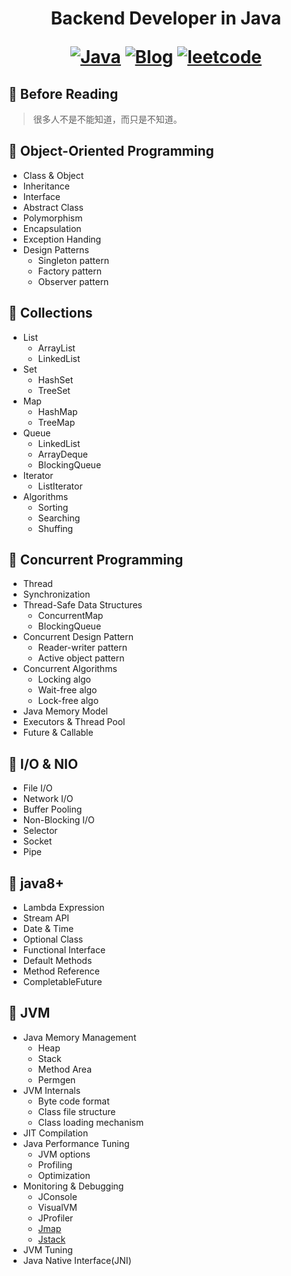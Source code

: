 <h1 align="center"> Backend Developer in Java

<p align="center">
  <a href="#Java"><img src="https://img.shields.io/badge/language-Java-blue.svg" alt="Java"></a>
  <a href="https://regy.dev"><img src="https://img.shields.io/badge/Blog-ReGY's Inspiration-critical.svg" alt="Blog"></a>
  <a href="https://github.com/ReGYChang/LeetCode"><img src="https://img.shields.io/badge/algo-leetcode-brightgreen.svg" alt="leetcode"></a>
</p>

## :penguin: Before Reading

> 很多人不是不能知道，而只是不知道。 

## :penguin: Object-Oriented Programming

- Class & Object
- Inheritance
- Interface
- Abstract Class
- Polymorphism
- Encapsulation
- Exception Handing
- Design Patterns
  - Singleton pattern
  - Factory pattern
  - Observer pattern

## :penguin: Collections

- List
  - ArrayList
  - LinkedList
- Set
  - HashSet
  - TreeSet
- Map
  - HashMap
  - TreeMap
- Queue
  - LinkedList
  - ArrayDeque
  - BlockingQueue
- Iterator
  - ListIterator
- Algorithms
  - Sorting
  - Searching
  - Shuffing

## :penguin: Concurrent Programming

- Thread
- Synchronization
- Thread-Safe Data Structures
  - ConcurrentMap
  - BlockingQueue
- Concurrent Design Pattern
  - Reader-writer pattern
  - Active object pattern
- Concurrent Algorithms
  - Locking algo
  - Wait-free algo
  - Lock-free algo
- Java Memory Model
- Executors & Thread Pool
- Future & Callable

## :penguin: I/O & NIO

- File I/O
- Network I/O
- Buffer Pooling
- Non-Blocking I/O
- Selector
- Socket
- Pipe

## :penguin: java8+

- Lambda Expression
- Stream API
- Date & Time
- Optional Class
- Functional Interface
- Default Methods
- Method Reference
- CompletableFuture

## :penguin: JVM

- Java Memory Management
  - Heap
  - Stack
  - Method Area
  - Permgen
- JVM Internals
  - Byte code format
  - Class file structure
  - Class loading mechanism
- JIT Compilation
- Java Performance Tuning
  - JVM options
  - Profiling
  - Optimization
- Monitoring & Debugging
  - JConsole
  - VisualVM
  - JProfiler
  - [Jmap](jvm/monitor.md#jmap)
  - [Jstack](jvm/monitor.md#jstack)
- JVM Tuning
- Java Native Interface(JNI)